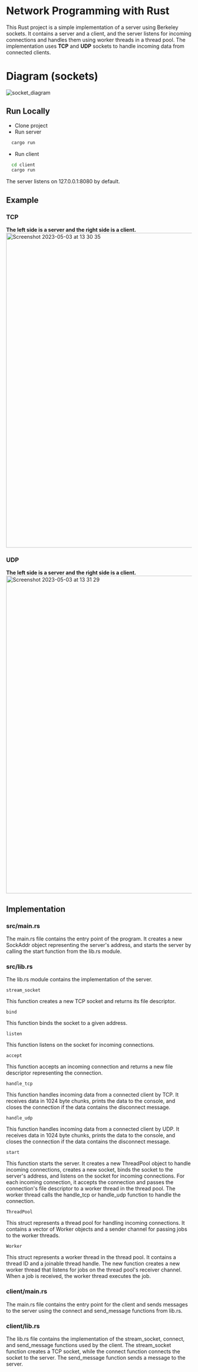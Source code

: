 # Network Programming with Rust
This Rust project is a simple implementation of a server using Berkeley sockets. It contains a server and a client, and the server listens for incoming connections and handles them using worker threads in a thread pool. The implementation uses **TCP** and **UDP** sockets to handle incoming data from connected clients.

# Diagram (sockets)
![socket_diagram](https://user-images.githubusercontent.com/78789212/233333063-0a002883-0f1a-4306-841a-e07657489505.png)


## Run Locally
- Clone project
- Run server
```bash
  cargo run
```
- Run client
```bash
  cd client
  cargo run
```
The server listens on 127.0.0.1:8080 by default.

## Example
### TCP
**The left side is a server and the right side is a client.**
<img width="852" alt="Screenshot 2023-05-03 at 13 30 35" src="https://user-images.githubusercontent.com/78789212/235904607-2e86c5dc-aac1-4b13-98ff-f7941ef98149.png">


### UDP
**The left side is a server and the right side is a client.**
<img width="860" alt="Screenshot 2023-05-03 at 13 31 29" src="https://user-images.githubusercontent.com/78789212/235904636-bf73bea6-94de-4063-87b9-7782aee1bdce.png">


## Implementation
### src/main.rs
The main.rs file contains the entry point of the program. It creates a new SockAddr object representing the server's address, and starts the server by calling the start function from the lib.rs module.

### src/lib.rs
The lib.rs module contains the implementation of the server.

`stream_socket`

This function creates a new TCP socket and returns its file descriptor.

`bind`

This function binds the socket to a given address.

`listen`

This function listens on the socket for incoming connections.

`accept`

This function accepts an incoming connection and returns a new file descriptor representing the connection.

`handle_tcp`

This function handles incoming data from a connected client by TCP. It receives data in 1024 byte chunks, prints the data to the console, and closes the connection if the data contains the disconnect message.

`handle_udp`

This function handles incoming data from a connected client by UDP. It receives data in 1024 byte chunks, prints the data to the console, and closes the connection if the data contains the disconnect message.

`start`

This function starts the server. It creates a new ThreadPool object to handle incoming connections, creates a new socket, binds the socket to the server's address, and listens on the socket for incoming connections. For each incoming connection, it accepts the connection and passes the connection's file descriptor to a worker thread in the thread pool. The worker thread calls the handle_tcp or handle_udp function to handle the connection.

`ThreadPool`

This struct represents a thread pool for handling incoming connections. It contains a vector of Worker objects and a sender channel for passing jobs to the worker threads.

`Worker`

This struct represents a worker thread in the thread pool. It contains a thread ID and a joinable thread handle. The new function creates a new worker thread that listens for jobs on the thread pool's receiver channel. When a job is received, the worker thread executes the job.

### client/main.rs
The main.rs file contains the entry point for the client and sends messages to the server using the connect and send_message functions from lib.rs.

### client/lib.rs
The lib.rs file contains the implementation of the stream_socket, connect, and send_message functions used by the client. The stream_socket function creates a TCP socket, while the connect function connects the socket to the server. The send_message function sends a message to the server.
